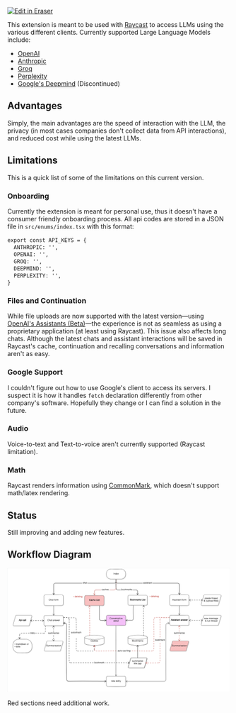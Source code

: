 <p><a target="_blank" href="https://app.eraser.io/workspace/qZLzC3nQ7v4oZXxSDSHT" id="edit-in-eraser-github-link"><img alt="Edit in Eraser" src="https://firebasestorage.googleapis.com/v0/b/second-petal-295822.appspot.com/o/images%2Fgithub%2FOpen%20in%20Eraser.svg?alt=media&amp;token=968381c8-a7e7-472a-8ed6-4a6626da5501"></a></p>

This extension is meant to be used with [﻿Raycast](https://www.raycast.com/) to access LLMs using the various different clients. Currently supported Large Language Models include:

- [﻿OpenAI](https://platform.openai.com/docs/overview)﻿
- [﻿Anthropic](https://docs.anthropic.com/en/docs/welcome)﻿
- [﻿Groq](https://console.groq.com/docs/quickstart)﻿
- [﻿Perplexity](https://docs.perplexity.ai/)﻿
- [﻿Google's Deepmind](https://ai.google.dev/gemini-api/docs)﻿ (Discontinued)


## Advantages
Simply, the main advantages are the speed of interaction with the LLM, the privacy (in most cases companies don't collect data from API interactions), and reduced cost while using the latest LLMs.



## Limitations
This is a quick list of some of the limitations on this current version.

### Onboarding
Currently the extension is meant for personal use, thus it doesn't have a consumer friendly onboarding process. All api codes are stored in a JSON file in `src/enums/index.tsx`  with this format:

```
export const API_KEYS = {
  ANTHROPIC: '',
  OPENAI: '',
  GROQ: '',
  DEEPMIND: '',
  PERPLEXITY: '',
}
```
### Files and Continuation
While file uploads are now supported with the latest version—using [﻿OpenAI's Assistants (Beta)](https://platform.openai.com/docs/api-reference/assistants)﻿—the experience is not as seamless as using a proprietary application (at least using Raycast). This issue also affects long chats. Although the latest chats and assistant interactions will be saved in Raycast's cache, continuation and recalling conversations and information aren't as easy.

### Google Support
I couldn't figure out how to use Google's client to access its servers. I suspect it is how it handles `fetch`  declaration differently from other company's software. Hopefully they change or I can find a solution in the future.

### Audio
Voice-to-text and Text-to-voice aren't currently supported (Raycast limitation).

### Math
Raycast renders information using [﻿CommonMark](https://commonmark.org/), which doesn't support math/latex rendering.



## Status
Still improving and adding new features.



## Workflow Diagram
![app diagram](/.eraser/qZLzC3nQ7v4oZXxSDSHT___voy3D43Ta3VlYP0pyhSh3YYlfle2___---figure---VHASJT-b0-k2hJpQh1wWJ---figure---4JWTukElO-Kt22ELfqd_9g.png "app diagram")

Red sections need additional work.



<!--- Eraser file: https://app.eraser.io/workspace/qZLzC3nQ7v4oZXxSDSHT --->